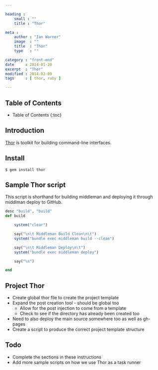 ```yaml
---

heading :
    small : ""
    title : "Thor"

meta :
    author : "Ian Warner"
    image  : ""
    title  : "Thor"
    type   : ""

category : "front-end"
date     : 2014-01-20
excerpt  : "Thor"
modified : 2014-02-09
tags     : [ thor, ruby ]

---
```


## Table of Contents
* Table of Contents
{:toc}

## Introduction
[Thor][] is toolkit for building command-line interfaces.

## Install
~~~ shell
$ gem install thor
~~~

## Sample Thor script
This script is shorthand for building middleman and deploying it through
middlman deploy to GitHub.

~~~ ruby
desc "build", "build"
def build

    system("clear")

    say("\n\t Middleman Build Clean\n\t")
    system("bundle exec middleman build --clean")

    say("\n\t Middleman Deploy\n\t")
    system("bundle exec middleman deploy")

    say("\n")

end
~~~

## Project Thor
* Create global thor file to create the project template
* Expand the post creation tool - should be global too
    * Allow for the post injection to come from a template
    * Check to see if the directory has already been created too
* Need to also deploy the main source somewhere too as well as gh-pages
* Create a script to produce the correct project template structure

## Todo
* Complete the sections in these instructions
* Add more sample scripts on how we use Thor as a task runner

[Thor]:http://whatisthor.com/